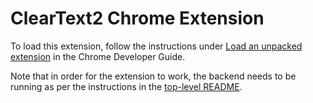 # ClearText2 Chrome Extension

To load this extension, follow the instructions under [Load an unpacked extension](https://developer.chrome.com/docs/extensions/get-started/tutorial/hello-world#load-unpacked) in the Chrome Developer Guide.

Note that in order for the extension to work, the backend needs to be running as per the instructions in the [top-level README](../README.md).
